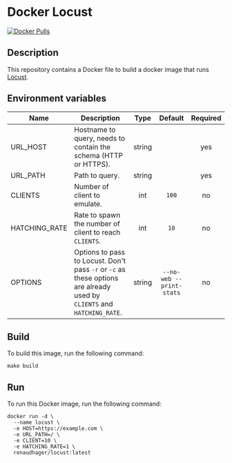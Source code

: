 # Docker Locust

[![Docker Pulls](https://img.shields.io/docker/pulls/renaudhager/locust.svg)](https://hub.docker.com/r/renaudhager/locust)

## Description
This repository contains a Docker file to build a docker image that runs [Locust](https://locust.io/).

## Environment variables

| Name | Description | Type | Default | Required |
|------|-------------|:----:|:-----:|:-----:|
| URL_HOST | Hostname to query, needs to contain the schema (HTTP or HTTPS). | string | | yes |
| URL_PATH | Path to query. | string | | yes |
| CLIENTS | Number of client to emulate. | int | `100` | no |
| HATCHING_RATE | Rate to spawn the number of client to reach `CLIENTS`. | int | `10` | no |
| OPTIONS | Options to pass to Locust. Don't pass `-r` or `-c` as these options are already used by `CLIENTS` and `HATCHING_RATE`. | string | `--no-web --print-stats` | no |

## Build
To build this image, run the following command:
```
make build
```

## Run
To run this Docker image, run the following command:
```
docker run -d \
  --name locust \
  -e HOST=https://example.com \
  -e URL_PATH=/ \
  -e CLIENT=10 \
  -e HATCHING_RATE=1 \
  renaudhager/locust:latest
```
